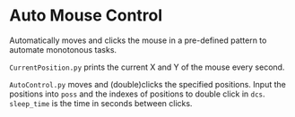 #  Auto Mouse Control

Automatically moves and clicks the mouse in a pre-defined pattern to automate monotonous tasks.

`CurrentPosition.py` prints the current X and Y of the mouse every second.

`AutoControl.py` moves and (double)clicks the specified positions.
Input the positions into `poss` and the indexes of positions to double click in `dcs`.
`sleep_time` is the time in seconds between clicks.
